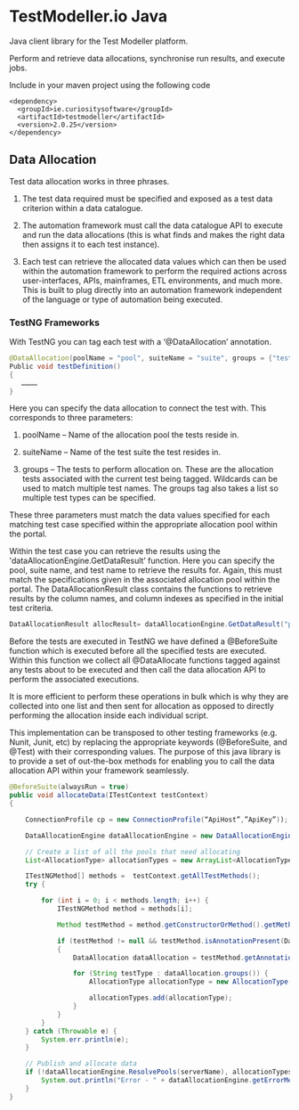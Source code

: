 # TestModeller.io Java

Java client library for the Test Modeller platform.

Perform and retrieve data allocations, synchronise run results, and execute jobs.

Include in your maven project using the following code

```
<dependency>
  <groupId>ie.curiositysoftware</groupId>
  <artifactId>testmodeller</artifactId>
  <version>2.0.25</version>
</dependency>
```

## Data Allocation
Test data allocation works in three phrases. 

1. The test data required must be specified and exposed as a test data criterion within a data catalogue.

2. The automation framework must call the data catalogue API to execute and run the data allocations (this is what finds and makes the right data then assigns it to each test instance). 

3. Each test can retrieve the allocated data values which can then be used within the automation framework to perform the required actions across user-interfaces, APIs, mainframes, ETL environments, and much more. This is built to plug directly into an automation framework independent of the language or type of automation being executed.

### TestNG Frameworks
With TestNG you can tag each test with a ‘@DataAllocation’ annotation.

```java
@DataAllocation(poolName = "pool", suiteName = "suite", groups = {"testname"})
Public void testDefinition()
{
   …………
}
```

Here you can specify the data allocation to connect the test with. This corresponds to three parameters:
1.	poolName – Name of the allocation pool the tests reside in.

2.	suiteName – Name of the test suite the test resides in.

3.	groups – The tests to perform allocation on. These are the allocation tests associated with the current test being tagged. Wildcards can be used to match multiple test names. The groups tag also takes a list so multiple test types can be specified.

These three parameters must match the data values specified for each matching test case specified within the appropriate allocation pool within the portal.

Within the test case you can retrieve the results using the 'dataAllocationEngine.GetDataResult’ function. Here you can specify the pool, suite name, and test name to retrieve the results for. Again, this must match the specifications given in the associated allocation pool within the portal. The DataAllocationResult class contains the functions to retrieve results by the column names, and column indexes as specified in the initial test criteria.

```java
DataAllocationResult allocResult= dataAllocationEngine.GetDataResult("pool", "suite", "test name");
```

Before the tests are executed in TestNG we have defined a @BeforeSuite function which is executed before all the specified tests are executed. Within this function we collect all @DataAllocate functions tagged against any tests about to be executed and then call the data allocation API to perform the associated executions. 

It is more efficient to perform these operations in bulk which is why they are collected into one list and then sent for allocation as opposed to directly performing the allocation inside each individual script. 

This implementation can be transposed to other testing frameworks (e.g. Nunit, Junit, etc) by replacing the appropriate keywords (@BeforeSuite, and @Test) with their corresponding values. The purpose of this java library is to provide a set of out-the-box methods for enabling you to call the data allocation API within your framework seamlessly.

```java
@BeforeSuite(alwaysRun = true)
public void allocateData(ITestContext testContext)
{

    ConnectionProfile cp = new ConnectionProfile(“ApiHost”,”ApiKey”));

    DataAllocationEngine dataAllocationEngine = new DataAllocationEngine(cp);

    // Create a list of all the pools that need allocating
    List<AllocationType> allocationTypes = new ArrayList<AllocationType>();

    ITestNGMethod[] methods =  testContext.getAllTestMethods();
    try {

        for (int i = 0; i < methods.length; i++) {
            ITestNGMethod method = methods[i];

            Method testMethod = method.getConstructorOrMethod().getMethod();

            if (testMethod != null && testMethod.isAnnotationPresent(DataAllocation.class))
            {
                DataAllocation dataAllocation = testMethod.getAnnotation(DataAllocation.class);

                for (String testType : dataAllocation.groups()) {
                    AllocationType allocationType = new AllocationType(dataAllocation.poolName(), dataAllocation.suiteName(), testType);

                    allocationTypes.add(allocationType);
                }
            }
        }
    } catch (Throwable e) {
        System.err.println(e);
    }

    // Publish and allocate data
    if (!dataAllocationEngine.ResolvePools(serverName), allocationTypes)) {
        System.out.println("Error - " + dataAllocationEngine.getErrorMessage());
    }
}
```




